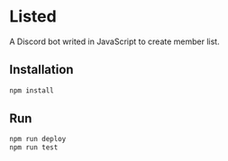 # Listed
A Discord bot writed in JavaScript to create member list.

## Installation
```bash
npm install
```

## Run
```bash
npm run deploy
npm run test
```